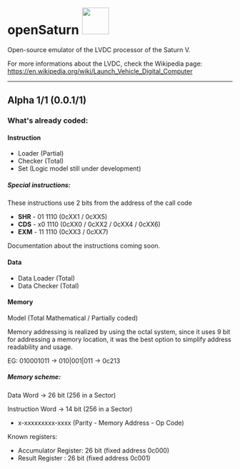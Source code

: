 # openSaturn <img src="https://i.ibb.co/H708hk5/square-open-Saturn.png" width="60" height="60">

Open-source emulator of the LVDC processor of the Saturn V.


For more informations about the LVDC, check the Wikipedia page: https://en.wikipedia.org/wiki/Launch_Vehicle_Digital_Computer

---
## Alpha 1/1 (0.0.1/1)

### What's already coded:
  #### Instruction
  * Loader (Partial)
  * Checker (Total)
  * Set (Logic model still under development)
  
  ##### Special instructions:
  These instructions use 2 bits from the address of the call code
  * **SHR** - 01 1110 (0cXX1 / 0cXX5)
  * **CDS** - x0 1110 (0cXX0 / 0cXX2 / 0cXX4 / 0cXX6)
  * **EXM** - 11 1110 (0cXX3 / 0cXX7)
  
  Documentation about the instructions coming soon.
   
  #### Data
  * Data Loader (Total)
  * Data Checker (Total)

  #### Memory
  Model (Total Mathematical / Partially coded)
  
  Memory addressing is realized by using the octal system, since it uses 9 bit for addressing a memory location, it was the best option to simplify address readability and usage.
  
  EG: 010001011 -> 010|001|011 -> 0c213
  
  ##### Memory scheme:
  
  
  Data Word -> 26 bit (256 in a Sector)
  
  
  Instruction Word -> 14 bit (256 in a Sector)
  
  * x-xxxxxxxxx-xxxx (Parity - Memory Address - Op Code)
  
  Known registers:
  * Accumulator Register: 26 bit (fixed address 0c000)
  * Result Register     : 26 bit (fixed address 0c001)
